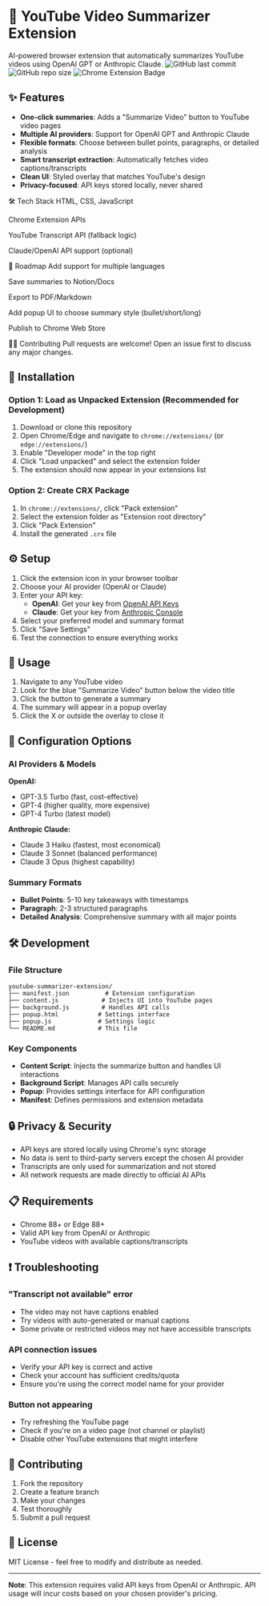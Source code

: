 # 🎯 YouTube Video Summarizer Extension

AI-powered browser extension that automatically summarizes YouTube videos using OpenAI GPT or Anthropic Claude.
![GitHub last commit](https://img.shields.io/github/last-commit/CoachBear25/youtube-summarizer-extension)
![GitHub repo size](https://img.shields.io/github/repo-size/CoachBear25/youtube-summarizer-extension)
![Chrome Extension Badge](https://img.shields.io/badge/Chrome_Extension-Coming_Soon-blue)

## ✨ Features

- **One-click summaries**: Adds a "Summarize Video" button to YouTube video pages
- **Multiple AI providers**: Support for OpenAI GPT and Anthropic Claude
- **Flexible formats**: Choose between bullet points, paragraphs, or detailed analysis
- **Smart transcript extraction**: Automatically fetches video captions/transcripts
- **Clean UI**: Styled overlay that matches YouTube's design
- **Privacy-focused**: API keys stored locally, never shared


🛠️ Tech Stack
HTML, CSS, JavaScript

Chrome Extension APIs

YouTube Transcript API (fallback logic)

Claude/OpenAI API support (optional)

🚀 Roadmap
 Add support for multiple languages

 Save summaries to Notion/Docs

 Export to PDF/Markdown

 Add popup UI to choose summary style (bullet/short/long)

 Publish to Chrome Web Store

👨‍💻 Contributing
Pull requests are welcome! Open an issue first to discuss any major changes.

## 🚀 Installation

### Option 1: Load as Unpacked Extension (Recommended for Development)

1. Download or clone this repository
2. Open Chrome/Edge and navigate to `chrome://extensions/` (or `edge://extensions/`)
3. Enable "Developer mode" in the top right
4. Click "Load unpacked" and select the extension folder
5. The extension should now appear in your extensions list

### Option 2: Create CRX Package

1. In `chrome://extensions/`, click "Pack extension"
2. Select the extension folder as "Extension root directory"
3. Click "Pack Extension"
4. Install the generated `.crx` file

## ⚙️ Setup

1. Click the extension icon in your browser toolbar
2. Choose your AI provider (OpenAI or Claude)
3. Enter your API key:
   - **OpenAI**: Get your key from [OpenAI API Keys](https://platform.openai.com/api-keys)
   - **Claude**: Get your key from [Anthropic Console](https://console.anthropic.com/)
4. Select your preferred model and summary format
5. Click "Save Settings"
6. Test the connection to ensure everything works

## 📖 Usage

1. Navigate to any YouTube video
2. Look for the blue "Summarize Video" button below the video title
3. Click the button to generate a summary
4. The summary will appear in a popup overlay
5. Click the X or outside the overlay to close it

## 🔧 Configuration Options

### AI Providers & Models

**OpenAI:**
- GPT-3.5 Turbo (fast, cost-effective)
- GPT-4 (higher quality, more expensive)
- GPT-4 Turbo (latest model)

**Anthropic Claude:**
- Claude 3 Haiku (fastest, most economical)
- Claude 3 Sonnet (balanced performance)
- Claude 3 Opus (highest capability)

### Summary Formats

- **Bullet Points**: 5-10 key takeaways with timestamps
- **Paragraph**: 2-3 structured paragraphs
- **Detailed Analysis**: Comprehensive summary with all major points

## 🛠️ Development

### File Structure
```
youtube-summarizer-extension/
├── manifest.json          # Extension configuration
├── content.js            # Injects UI into YouTube pages
├── background.js         # Handles API calls
├── popup.html           # Settings interface
├── popup.js             # Settings logic
└── README.md            # This file
```

### Key Components

- **Content Script**: Injects the summarize button and handles UI interactions
- **Background Script**: Manages API calls securely
- **Popup**: Provides settings interface for API configuration
- **Manifest**: Defines permissions and extension metadata

## 🔒 Privacy & Security

- API keys are stored locally using Chrome's sync storage
- No data is sent to third-party servers except the chosen AI provider
- Transcripts are only used for summarization and not stored
- All network requests are made directly to official AI APIs

## 📋 Requirements

- Chrome 88+ or Edge 88+
- Valid API key from OpenAI or Anthropic
- YouTube videos with available captions/transcripts

## ❗ Troubleshooting

### "Transcript not available" error
- The video may not have captions enabled
- Try videos with auto-generated or manual captions
- Some private or restricted videos may not have accessible transcripts

### API connection issues
- Verify your API key is correct and active
- Check your account has sufficient credits/quota
- Ensure you're using the correct model name for your provider

### Button not appearing
- Try refreshing the YouTube page
- Check if you're on a video page (not channel or playlist)
- Disable other YouTube extensions that might interfere

## 🤝 Contributing

1. Fork the repository
2. Create a feature branch
3. Make your changes
4. Test thoroughly
5. Submit a pull request

## 📄 License

MIT License - feel free to modify and distribute as needed.

---

**Note**: This extension requires valid API keys from OpenAI or Anthropic. API usage will incur costs based on your chosen provider's pricing.
